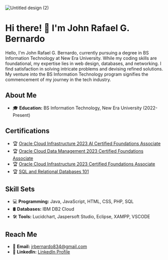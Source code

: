 ![Untitled design (2)](https://github.com/johnrafaelbernardo/JohnRafaelBernardo/assets/153513115/d252b0aa-f6a8-42bd-b500-b3c368193626)


# Hi there! 👋 I'm John Rafael G. Bernardo

Hello, I'm John Rafael G. Bernardo, currently pursuing a degree in BS Information Technology at New Era University. While my coding skills are foundational, my expertise lies in web design, databases, and networking. 
I find satisfaction in solving intricate problems and devising refined solutions. My venture into the BS Information Technology program signifies the commencement of my journey in the tech industry.

## About Me

- 🎓 **Education:** BS Information Technology, New Era University (2022-Present)

## Certifications

- 🏆 [Oracle Cloud Infrastructure 2023 AI Certified Foundations Associate](https://catalog-education.oracle.com/pls/certview/sharebadge?id=336B473156897BBADCE29F93D925176DEA87FC447F9105C89A735777E684CAFF&fbclid=IwAR37tcZSYD-GN6QauvDrT0LqJyCjp9v2yWywnhNrK2kvVBmLuMXdTq9yXik)
- 🏆 [Oracle Cloud Data Management 2023 Certified Foundations Associate](https://catalog-education.oracle.com/pls/certview/sharebadge?id=9DDC04B29E8FD345251656B6B37B7D892053A7913514372636148F164A9C501C&fbclid=IwAR14E8NVwOPv6yu7xhgJ-T0uf_leM4FhN0T7k6lbSCGQv-HLYQ96MjN5X-Y)
- 🏆 [Oracle Cloud Infrastructure 2023 Certified Foundations Associate](https://catalog-education.oracle.com/pls/certview/sharebadge?id=94DA7A232AA381D1BD6AC7E7E1055394B653FE6AEFA91441958580FC7B7DF20B)
- 🏆 [SQL and Relational Databases 101](https://courses.cognitiveclass.ai/certificates/84bb449cb0f84b99a6e6e66cd35c6403)

## Skill Sets

- 💻 **Programming:** Java, JavaScript, HTML, CSS, PHP, SQL
- 🛢️ **Databases:** IBM DB2 Cloud
- 🛠️ **Tools:** Lucidchart, Jaspersoft Studio, Eclipse, XAMPP, VSCODE

## Reach Me

- 📧 **Email:** jrbernardo834@gmail.com
- 💼 **LinkedIn:** [LinkedIn Profile](www.linkedin.com/in/john-rafael-bernardo-a32272290)
